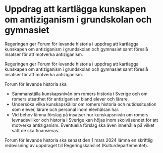 # Uppdrag att kartlägga kunskapen om antiziganism i grundskolan och gymnasiet

Regeringen ger Forum för levande historia i uppdrag att kartlägga kunskapen om antiziganism i grundskolan och gymnasiet samt föreslå insatser för att motverka antiziganism.

Regeringen ger Forum för levande historia i uppdrag att kartlägga kunskapen om antiziganism i grundskolan och gymnasiet samt föreslå insatser för att motverka antiziganism.

Forum för levande historia ska

* Sammanställa kunskapsnivån om romers historia i Sverige och om
romers utsatthet för antiziganism bland elever och lärare.
* Undersöka vilka kunskapskällor om romers historia och
nutidssituation som elever, lärare och personal inom elevhälsan har.
* Vid behov lämna förslag på insatser hur kunskapsnivån om romers
levnadsvillkor och historia i Sverige kan höjas inom skolväsendet för
att motverka antiziganism. Eventuella förslag ska även innehålla på
vilket sätt de ska finansieras.

Forum för levande historia ska senast den 1 mars 2024 lämna en skriftlig redovisning av uppdraget till Regeringskansliet (Kulturdepartementet).
